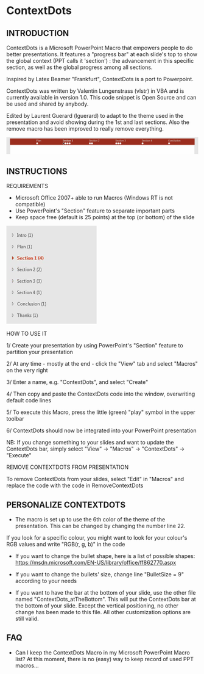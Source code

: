 # ContextDots

INTRODUCTION
-------------------------

ContextDots is a Microsoft PowerPoint Macro that empowers people
to do better presentations. It features a "progress bar" at each slide's
top to show the global context (PPT calls it 'section') : the
advancement in this specific section, as well as the global progress
among all sections.

Inspired by Latex Beamer "Frankfurt", ContextDots is a port to Powerpoint.

ContextDots was written by Valentin Lungenstrass (vlstr) in VBA and is
currently available in version 1.0. This code snippet is Open Source
and can be used and shared by anybody.

Edited by Laurent Guerard (lguerard) to adapt to the theme used in the presentation
and avoid showing during the 1st and last sections. Also the remove macro has been improved to 
really remove everything.

![ContextDots Preview](Preview/Dots.png)


INSTRUCTIONS
-------------------------

REQUIREMENTS
+ Microsoft Office 2007+ able to run Macros (Windows RT is not
compatible)
+ Use PowerPoint's "Section" feature to separate important parts
+ Keep space free (default is 25 points) at the top (or bottom) of the slide

![Sections Preview](Preview/SectionsExemples.png)

HOW TO USE IT

1/ Create your presentation by using PowerPoint's "Section" feature to
partition your presentation

2/ At any time - mostly at the end - click the "View" tab and select
"Macros" on the very right

3/ Enter a name, e.g. "ContextDots", and select "Create"

4/ Then copy and paste the ContextDots code into the window,
overwriting default code lines

5/ To execute this Macro, press the little (green) "play" symbol in the
upper toolbar

6/ ContextDots should now be integrated into your PowerPoint
presentation

NB: If you change something to your slides and want to update the ContextDots bar,
simply select "View" -> "Macros" -> "ContextDots" -> "Execute"



REMOVE CONTEXTDOTS FROM PRESENTATION

To remove ContextDots from your slides, select "Edit" in "Macros" and
replace the code with the code in RemoveContextDots



PERSONALIZE CONTEXTDOTS
-------------------------

+ The macro is set up to use the 6th color of the theme of the presentation.
This can be changed by changing the number line 22.

If you look for a specific colour, you might want to look for your
colour's RGB values and write "RGB(r, g, b)" in the code



+ If you want to change the bullet shape, here is a list of possible
shapes:
https://msdn.microsoft.com/EN-US/library/office/ff862770.aspx


+ If you want to change the bullets' size, change line "BulletSize = 9"
according to your needs

+ If you want to have the bar at the bottom of your slide, use the other file named "ContextDots_atTheBottom". This will put the ContextDots bar at the bottom of your slide. Except the vertical positioning, no other change has been made to this file. All other customization options are still valid.



FAQ
-------------------------

- Can I keep the ContextDots Macro in my Microsoft PowerPoint Macro list? At this moment, there is no (easy) way to keep record of used PPT macros... 



